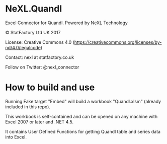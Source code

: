 # NeXL.Quandl
Excel Connector for Quandl. Powered by NeXL Technology

© StatFactory Ltd UK 2017

License: Creative Commons 4.0 (https://creativecommons.org/licenses/by-nd/4.0/legalcode)

Contact: nexl at statfactory.co.uk

Follow on Twitter: @nexl_connector

# How to build and use

Running Fake target "Embed" will build a workbook "Quandl.xlsm" (already included in this repo).
 
This workbook is self-contained and can be opened on any machine with Excel 2007 or later and .NET 4.5.

It contains User Defined Functions for getting Quandl table and series data into Excel.